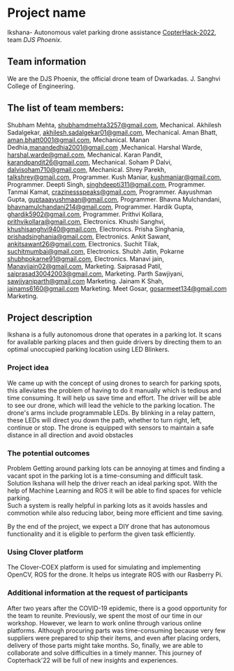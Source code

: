 # Project name
Ikshana- Autonomous valet parking drone assistance
[CopterHack-2022](copterhack2022.md), team *DJS Phoenix*.

## Team information
We are the DJS Phoenix, the official drone team of Dwarkadas. J. Sanghvi College of Engineering.

## The list of team members:

Shubham Mehta, shubhamdmehta3257@gmail.com, Mechanical.
Akhilesh Sadalgekar, akhilesh.sadalgekar01@gmail.com, Mechanical. 
Aman Bhatt, aman.bhatt0001@gmail.com, Mechanical.
Manan Dedhia,manandedhia2001@gmail.com ,Mechanical.
Harshal Warde, harshal.warde@gmail.com, Mechanical.
Karan Pandit,	karandpandit26@gmail.com,	Mechanical.
Soham P Dalvi,	dalvisoham710@gmail.com,	Mechanical.
Shrey Parekh, talkshrey@gmail.com, Programmer.
Kush Maniar, kushmaniar@gmail.com, Programmer.
Deepti Singh, singhdeepti311@gmail.com, Programmer.
Tanmai Kamat, crazinessspeaks@gmail.com, Programmer.
Aayushman Gupta, guptaaayushmaan@gmail.com,	Programmer.
Bhavna Mulchandani, bhavnamulchandani214@gmail.com, Programmer.
Hardik Gupta, ghardik5902@gmail.com, Programmer.
Prithvi Kollara, prithvikollara@gmail.com,	Electronics.
Khushi Sanghvi, khushisanghvi940@gmail.com, Electronics.
Prisha Singhania, prishadsinghania@gmail.com, Electronics.
Ankit Sawant, ankitsawant26@gmail.com, Electronics.
Suchit Tilak, suchitmumbai@gmail.com, Electronics.
Shubh Jatin, Pokarne	shubhpokarne91@gmail.com, Electronics.
Manavi jain, Manavijain02@gmail.com, Marketing.
Saiprasad Patil, saiprasad30042003@gmail.com, Marketing.
Parth Sawjiyani, sawjiyaniparth@gmail.com Marketing.
Jainam K Shah, jainams6160@gmail.com	Marketing.
Meet Gosar,	gosarmeet134@gmail.com	Marketing.

## Project description
Ikshana is a fully autonomous drone that operates in a parking lot. It scans for available parking places and then guide drivers by directing them to an optimal unoccupied parking location using LED Blinkers.

### Project idea
We came up with the concept of using drones to search for parking spots, this alleviates the problem of having to do it manually which is tedious and time consuming. It will help us save time and effort.
The driver will be able to see our drone, which will lead the vehicle to the parking location. 
The drone's arms include programmable LEDs. By blinking in a relay pattern, these LEDs will direct you down the path, whether to turn right, left, continue or stop.
The drone is equipped with sensors to maintain a safe distance in all direction and avoid obstacles

### The potential outcomes
Problem
Getting around parking lots can be annoying at times and finding a vacant spot in the parking lot is a time-consuming and difficult task. 
Solution
Ikshana will help the driver reach an ideal parking spot. With the help of Machine Learning and ROS it will be able to find spaces for vehicle parking.    
Such a system is really helpful in parking lots as it avoids hassles and commotion while also reducing labor, being more efficient and time saving.

By the end of the project, we expect a DIY drone that has autonomous functionality and it is eligible to perform the given task efficiently.  

### Using Clover platform
The Clover-COEX platform is used for simulating and implementing OpenCV, ROS for the drone. It helps us integrate ROS with our Rasberry Pi.  

### Additional information at the request of participants
After two years after the COVID-19 epidemic, there is a good opportunity for the team to reunite.
Previously, we spent the most of our time in our workshop.
However, we learn to work online through various online platforms. Although procuring parts was time-consuming because very few suppliers were prepared to ship their items, and even after placing orders, delivery of those parts might take months. So, finally, we are able to collaborate and solve difficulties in a timely manner. This journey of Copterhack'22 will be full of new insights and experiences.
